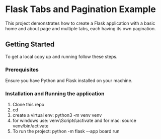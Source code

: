 # Flask Tabs and Pagination Example

This project demonstrates how to create a Flask application with a basic home and about page and multiple tabs, each having its own pagination.

## Getting Started

To get a local copy up and running follow these steps.

### Prerequisites

Ensure you have Python and Flask installed on your machine.

### Installation and Running the application

1. Clone this repo
2. cd <project-name>
3. create a virtual env: python3 -m venv venv
4. for windows use: venv\Scripts\activate and for mac: source venv/bin/activate
5. To run the project: python -m flask --app board run
